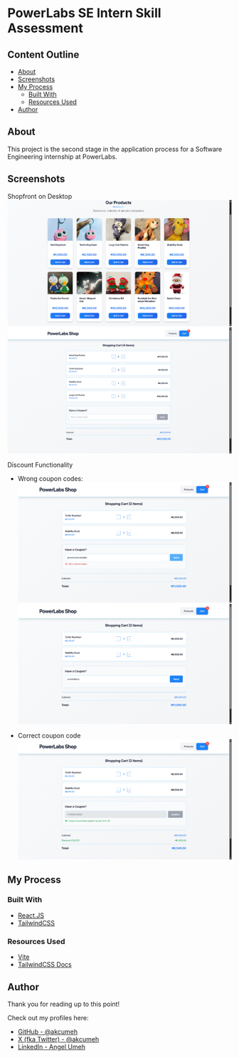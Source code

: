 # PowerLabs SE Intern Skill Assessment
## Content Outline
- [About](#about)
- [Screenshots](#screenshots)
- [My Process](#my-process)
    - [Built With](#built-with)
    - [Resources Used](#resources-used)
- [Author](#author)



## About
This project is the second stage in the application process for a Software Engineering internship at PowerLabs.

## Screenshots
Shopfront on Desktop
![Product Page (Desktop)](src/assets/screenshots/ss-products.png)
![Cart Page (Desktop)](src/assets/screenshots/ss-cart.png)

Discount Functionality
- Wrong coupon codes:
![bad coupon](src/assets/screenshots/ss-bad-coupon-1.png)
![bad coupon](src/assets/screenshots/ss-bad-coupon-2.png)

- Correct coupon code
![good coupon](src/assets/screenshots/ss-good-coupon.png)

## My Process
### Built With
- [React.JS](https://react.dev)
- [TailwindCSS](https://tailwindcss.com)

### Resources Used
- [Vite](https://vite.dev/guide/)
- [TailwindCSS Docs](https://tailwindcss.com/docs/)

## Author
Thank you for reading up to this point!

Check out my profiles here:
- [GitHub - @akcumeh](https://github.com/akcumeh)
- [X (fka Twitter) - @akcumeh](https://x.com/akcumeh)
- [LinkedIn - Angel Umeh](https://linkedin.com/in/angelumeh/)